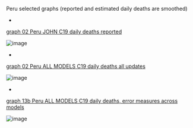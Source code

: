 Peru selected graphs (reported and estimated daily deaths are smoothed) 

*

[graph 02 Peru JOHN C19 daily deaths reported](https://github.com/pourmalek/CovidLongitudinal/blob/main/output/countries/Peru/graph%2002%20Peru%20JOHN%20C19%20daily%20deaths%20reported.pdf)

![image](https://github.com/pourmalek/CovidLongitudinal/assets/30849720/9a8a5626-ae5c-4341-92e9-8330a57c7f74)

*

[graph 02 Peru ALL MODELS C19 daily deaths all updates](https://github.com/pourmalek/CovidLongitudinal/blob/main/output/countries/Peru/graph%2002%20Peru%20ALL%20MODELS%20C19%20daily%20deaths%20all%20updates.pdf)

![image](https://github.com/pourmalek/CovidLongitudinal/assets/30849720/a6c95d41-0f68-473f-81d3-fe0d38d4e665)

*

[graph 13b Peru ALL MODELS C19 daily deaths, error measures across models](https://github.com/pourmalek/CovidLongitudinal/blob/main/output/countries/Peru/graph%2013b%20Peru%20ALL%20MODELS%20C19%20daily%20deaths%2C%20error%20measures%20across%20models.pdf)

![image](https://github.com/pourmalek/CovidLongitudinal/assets/30849720/e96f0dcb-52b3-43f6-a91e-96da4d6f8765)

